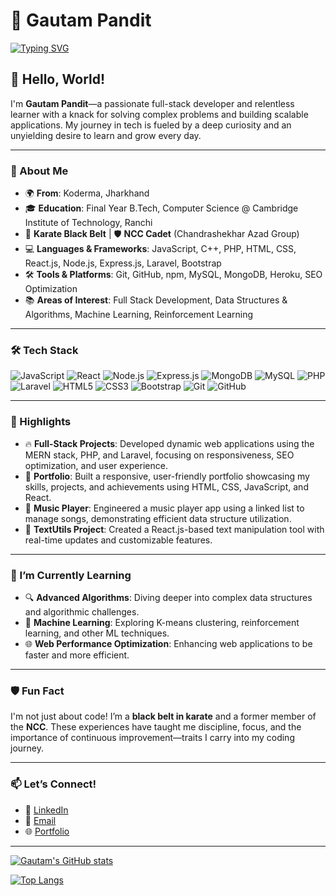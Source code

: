 # 🌟 Gautam Pandit

[![Typing SVG](https://readme-typing-svg.herokuapp.com?color=00FF00&lines=Full+Stack+Developer;MERN+Stack+Enthusiast;Passionate+Learner;Data+Structures+%26+Algorithms+Pro)](https://git.io/typing-svg)

## 👋 Hello, World!

I'm **Gautam Pandit**—a passionate full-stack developer and relentless learner with a knack for solving complex problems and building scalable applications. My journey in tech is fueled by a deep curiosity and an unyielding desire to learn and grow every day.

---

### 🚀 About Me

- 🌍 **From**: Koderma, Jharkhand
- 🎓 **Education**: Final Year B.Tech, Computer Science @ Cambridge Institute of Technology, Ranchi
- 🥋 **Karate Black Belt** | 🛡️ **NCC Cadet** (Chandrashekhar Azad Group)
- 💻 **Languages & Frameworks**: JavaScript, C++, PHP, HTML, CSS, React.js, Node.js, Express.js, Laravel, Bootstrap
- 🛠️ **Tools & Platforms**: Git, GitHub, npm, MySQL, MongoDB, Heroku, SEO Optimization
- 📚 **Areas of Interest**: Full Stack Development, Data Structures & Algorithms, Machine Learning, Reinforcement Learning

---

### 🛠️ Tech Stack

![JavaScript](https://img.shields.io/badge/-JavaScript-black?style=flat-square&logo=javascript)
![React](https://img.shields.io/badge/-React-black?style=flat-square&logo=react)
![Node.js](https://img.shields.io/badge/-Node.js-black?style=flat-square&logo=node.js)
![Express.js](https://img.shields.io/badge/-Express-black?style=flat-square&logo=express)
![MongoDB](https://img.shields.io/badge/-MongoDB-black?style=flat-square&logo=mongodb)
![MySQL](https://img.shields.io/badge/-MySQL-black?style=flat-square&logo=mysql)
![PHP](https://img.shields.io/badge/-PHP-black?style=flat-square&logo=php)
![Laravel](https://img.shields.io/badge/-Laravel-black?style=flat-square&logo=laravel)
![HTML5](https://img.shields.io/badge/-HTML5-black?style=flat-square&logo=html5)
![CSS3](https://img.shields.io/badge/-CSS3-black?style=flat-square&logo=css3)
![Bootstrap](https://img.shields.io/badge/-Bootstrap-black?style=flat-square&logo=bootstrap)
![Git](https://img.shields.io/badge/-Git-black?style=flat-square&logo=git)
![GitHub](https://img.shields.io/badge/-GitHub-black?style=flat-square&logo=github)

---

### 🌟 Highlights

- 🔥 **Full-Stack Projects**: Developed dynamic web applications using the MERN stack, PHP, and Laravel, focusing on responsiveness, SEO optimization, and user experience.
- 🚀 **Portfolio**: Built a responsive, user-friendly portfolio showcasing my skills, projects, and achievements using HTML, CSS, JavaScript, and React.
- 🎵 **Music Player**: Engineered a music player app using a linked list to manage songs, demonstrating efficient data structure utilization.
- 📝 **TextUtils Project**: Created a React.js-based text manipulation tool with real-time updates and customizable features.

---

### 🌱 I’m Currently Learning

- 🔍 **Advanced Algorithms**: Diving deeper into complex data structures and algorithmic challenges.
- 🤖 **Machine Learning**: Exploring K-means clustering, reinforcement learning, and other ML techniques.
- 🌐 **Web Performance Optimization**: Enhancing web applications to be faster and more efficient.

---

### 🛡️ Fun Fact

I'm not just about code! I’m a **black belt in karate** and a former member of the **NCC**. These experiences have taught me discipline, focus, and the importance of continuous improvement—traits I carry into my coding journey.

---

### 📫 Let’s Connect!

- 💼 [LinkedIn](https://www.linkedin.com/in/your-profile)
- 📧 [Email](mailto:your.email@example.com)
- 🌐 [Portfolio](https://your-portfolio.com)

---

[![Gautam's GitHub stats](https://github-readme-stats.vercel.app/api?username=yourusername&show_icons=true&theme=radical)](https://github.com/yourusername)

[![Top Langs](https://github-readme-stats.vercel.app/api/top-langs/?username=yourusername&layout=compact&theme=radical)](https://github.com/yourusername)

